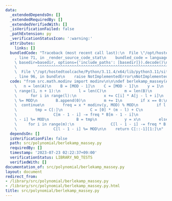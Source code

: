 ```yaml
---
data:
  _extendedDependsOn: []
  _extendedRequiredBy: []
  _extendedVerifiedWith: []
  _isVerificationFailed: false
  _pathExtension: py
  _verificationStatusIcon: ':warning:'
  attributes:
    links: []
  bundledCode: "Traceback (most recent call last):\n  File \"/opt/hostedtoolcache/Python/3.11.4/x64/lib/python3.11/site-packages/onlinejudge_verify/documentation/build.py\"\
    , line 71, in _render_source_code_stat\n    bundled_code = language.bundle(stat.path,\
    \ basedir=basedir, options={'include_paths': [basedir]}).decode()\n          \
    \         ^^^^^^^^^^^^^^^^^^^^^^^^^^^^^^^^^^^^^^^^^^^^^^^^^^^^^^^^^^^^^^^^^^^^^^^^^^^^^^^^^\n\
    \  File \"/opt/hostedtoolcache/Python/3.11.4/x64/lib/python3.11/site-packages/onlinejudge_verify/languages/python.py\"\
    , line 96, in bundle\n    raise NotImplementedError\nNotImplementedError\n"
  code: "from src.math.modinv import modinv\n\n\ndef berlekamp_massey(A, MOD):\n \
    \   n = len(A)\n    B = [MOD - 1]\n    C = [MOD - 1]\n    y = 1\n    for j in\
    \ range(1, n + 1):\n        l = len(C)\n        m = len(B)\n        x = 0\n  \
    \      for i in range(l):\n            x += C[i] * A[j - l + i]\n            x\
    \ %= MOD\n        B.append(0)\n        m += 1\n        if x == 0:\n          \
    \  continue\n        freq = x * modinv(y, MOD) % MOD\n        if l < m:\n    \
    \        tmp = C[:]\n            C = [0] * (m - l) + C\n            for i in range(m):\n\
    \                C[m - 1 - i] -= freq * B[m - 1 - i]\n                C[m - 1\
    \ - i] %= MOD\n            B = tmp\n            y = x\n        else:\n       \
    \     for i in range(m):\n                C[l - 1 - i] -= freq * B[m - 1 - i]\n\
    \                C[l - 1 - i] %= MOD\n\n    return C[::-1][1:]\n"
  dependsOn: []
  isVerificationFile: false
  path: src/polynomial/berlekamp_massey.py
  requiredBy: []
  timestamp: '2023-07-23 02:22:37+09:00'
  verificationStatus: LIBRARY_NO_TESTS
  verifiedWith: []
documentation_of: src/polynomial/berlekamp_massey.py
layout: document
redirect_from:
- /library/src/polynomial/berlekamp_massey.py
- /library/src/polynomial/berlekamp_massey.py.html
title: src/polynomial/berlekamp_massey.py
---
```

